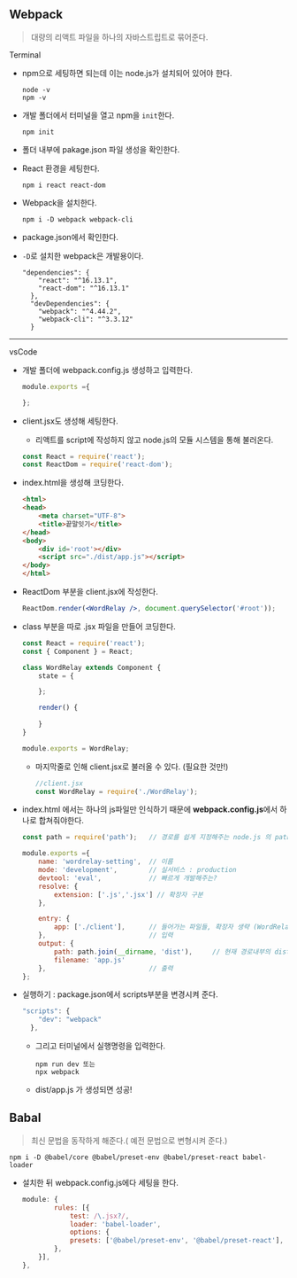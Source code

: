 ## Webpack

> 대량의 리액트 파일을 하나의 자바스트립트로 묶어준다.

Terminal

* npm으로 세팅하면 되는데 이는 node.js가 설치되어 있어야 한다.

  ```
  node -v
  npm -v
  ```

* 개발 폴더에서 터미널을 열고 npm을 `init`한다.

  ```
  npm init
  ```

* 폴더 내부에 pakage.json 파일 생성을 확인한다.

* React 환경을 세팅한다.

  ```
  npm i react react-dom
  ```

* Webpack을 설치한다.

  ```
  npm i -D webpack webpack-cli
  ```
  
* package.json에서 확인한다.
  
* `-D`로 설치한 webpack은 개발용이다.
  
    ```
    "dependencies": {
        "react": "^16.13.1",
        "react-dom": "^16.13.1"
      },
      "devDependencies": {
        "webpack": "^4.44.2",
        "webpack-cli": "^3.3.12"
      }
    ```

---

vsCode

* 개발 폴더에 webpack.config.js 생성하고 입력한다.

  ```javascript
  module.exports ={
  
  };
  ```

* client.jsx도 생성해 세팅한다.

    * 리액트를 script에 작성하지 않고 node.js의 모듈 시스템을 통해 불러온다.
    
    ```jsx
    const React = require('react');
	const ReactDom = require('react-dom');
    ```
    
* index.html을 생성해 코딩한다.

  ```html
  <html>
  <head>
      <meta charset="UTF-8">
      <title>끝말잇기</title>
  </head>
  <body>
      <div id='root'></div>
      <script src="./dist/app.js"></script>
  </body>
  </html>
  ```

* ReactDom 부분을 client.jsx에 작성한다.

  ```jsx
  ReactDom.render(<WordRelay />, document.querySelector('#root'));
  ```

* class 부분을 따로 .jsx 파일을 만들어 코딩한다.

  ```jsx
  const React = require('react');
  const { Component } = React;
  
  class WordRelay extends Component {
      state = {
  
      };
  
      render() {
          
      }
  }
  
  module.exports = WordRelay;
  ```

  * 마지막줄로 인해 client.jsx로 불러올 수 있다. (필요한 것만!)

    ```jsx
    //client.jsx
    const WordRelay = require('./WordRelay');
    ```

* index.html 에서는 하나의 js파일만 인식하기 때문에 **webpack.config.js**에서 하나로 합쳐줘야한다.

  ```js
  const path = require('path');   // 경로를 쉽게 지정해주는 node.js 의 path
  
  module.exports ={
      name: 'wordrelay-setting',  // 이름
      mode: 'development',        // 실서비스 : production
      devtool: 'eval',            // 빠르게 개발해주는?
      resolve: {
          extension: ['.js','.jsx'] // 확장자 구분
      },
  
      entry: {
          app: ['./client'],      // 들어가는 파일들, 확장자 생략 (WordRelay.jsx는 client.jsx 내부에 연결되어있다.)
      },                          // 입력
      output: {
          path: path.join(__dirname, 'dist'),     // 현재 경로내부의 dist 폴더 (생성함)
          filename: 'app.js'
      },                          // 출력
  };
  ```

* 실행하기 : package.json에서 scripts부분을 변경시켜 준다.

  ```jsx
  "scripts": {
      "dev": "webpack"
    },
  ```

  * 그리고 터미널에서 실행명령을 입력한다.

    ```
    npm run dev 또는
    npx webpack
    ```

  * dist/app.js 가 생성되면 성공!

## Babal

> 최신 문법을 동작하게 해준다.( 예전 문법으로 변형시켜 준다.)

```
npm i -D @babel/core @babel/preset-env @babel/preset-react babel-loader
```

* 설치한 뒤 webpack.config.js에다 세팅을 한다.

  ``` jsx
  module: {
          rules: [{
              test: /\.jsx?/,
              loader: 'babel-loader',
              options: {
              presets: ['@babel/preset-env', '@babel/preset-react'],
          },
      }],
  },
  ```

  